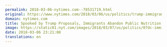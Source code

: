 ```yaml
---
permalink: 2018-03-06-nytimes.com--78531719.html
original: https://www.nytimes.com/2018/03/06/us/politics/trump-immigrants-public-nutrition-services.html?partner=rss&amp;emc=rss
domain: nytimes.com
title: Spooked by Trump Proposals, Immigrants Abandon Public Nutrition Services
image: https://static01.nyt.com/images/2018/03/07/us/politics/07dc-immigfood/00dc-immigfood-mediumThreeByTwo440.jpg
date: 2018-03-06 23:21:08
translations: en
---
```


